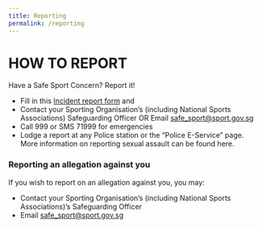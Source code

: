 ```yaml
---
title: Reporting
permalink: /reporting
---
```

# HOW TO REPORT
Have a Safe Sport Concern? Report it! 

* Fill in this [Incident report form](https://form.gov.sg/60b097299b02630012f93aac) and
* Contact your Sporting Organisation’s (including National Sports Associations) Safeguarding Officer OR
Email safe_sport@sport.gov.sg
* Call 999 or SMS 71999 for emergencies 
* Lodge a report at any Police station or the “Police E-Service” page. More information on reporting sexual assault can be found here.

### Reporting an allegation against you

If you wish to report on an allegation against you, you may:

* Contact your Sporting Organisation’s (including National Sports Associations)’s Safeguarding Officer
* Email safe_sport@sport.gov.sg